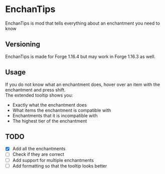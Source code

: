 # EnchanTips
EnchanTips is mod that tells everything about an enchantment you need to know
## Versioning
EnchanTips is made for Forge 1.16.4 but may work in Forge 1.16.3 as well.
## Usage
If you do not know what an enchantment does, hover over an item with the enchantment and press shift.  
The extended tooltip shows you:
- Exactly what the enchantment does
- What items the enchantment is compatible with
- Enchantments that it is incompatible with
- The highest tier of the enchantment
## TODO
- [x] Add all the enchantments
- [ ] Check if they are correct
- [ ] Add support for multiple enchantments
- [ ] Add formatting so that the tooltip looks better
